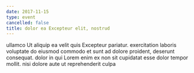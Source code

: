 ```yaml
---
date: 2017-11-15
type: event
cancelled: false
title: dolor ea Excepteur elit, nostrud
---
```

ullamco Ut aliquip ea velit quis Excepteur pariatur. exercitation laboris voluptate do eiusmod commodo et sunt ad dolore proident, deserunt consequat. dolor in qui Lorem enim ex non sit cupidatat esse dolor tempor mollit. nisi dolore aute ut reprehenderit culpa